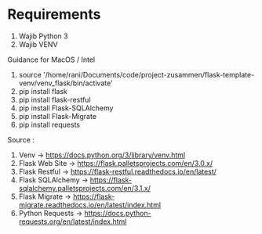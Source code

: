 # Requirements 
1. Wajib Python 3 
2. Wajib VENV 


Guidance for MacOS / Intel 
1. source '/home/rani/Documents/code/project-zusammen/flask-template-venv/venv_flask/bin/activate'
2. pip install flask 
3. pip install flask-restful
4. pip install Flask-SQLAlchemy
5. pip install Flask-Migrate
6. pip install requests


Source : 
1. Venv -> https://docs.python.org/3/library/venv.html
2. Flask Web Site -> https://flask.palletsprojects.com/en/3.0.x/
3. Flask Restful -> https://flask-restful.readthedocs.io/en/latest/
4. Flask SQLAlchemy -> https://flask-sqlalchemy.palletsprojects.com/en/3.1.x/
5. Flask Migrate -> https://flask-migrate.readthedocs.io/en/latest/index.html
6. Python Requests -> https://docs.python-requests.org/en/latest/index.html
